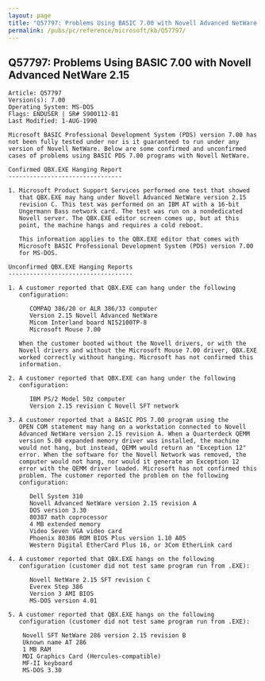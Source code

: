 ```yaml
---
layout: page
title: "Q57797: Problems Using BASIC 7.00 with Novell Advanced NetWare 2.15"
permalink: /pubs/pc/reference/microsoft/kb/Q57797/
---
```


## Q57797: Problems Using BASIC 7.00 with Novell Advanced NetWare 2.15

	Article: Q57797
	Version(s): 7.00
	Operating System: MS-DOS
	Flags: ENDUSER | SR# S900112-81
	Last Modified: 1-AUG-1990
	
	Microsoft BASIC Professional Development System (PDS) version 7.00 has
	not been fully tested under nor is it guaranteed to run under any
	version of Novell NetWare. Below are some confirmed and unconfirmed
	cases of problems using BASIC PDS 7.00 programs with Novell NetWare.
	
	Confirmed QBX.EXE Hanging Report
	--------------------------------
	
	1. Microsoft Product Support Services performed one test that showed
	   that QBX.EXE may hang under Novell Advanced NetWare version 2.15
	   revision C. This test was performed on an IBM AT with a 16-bit
	   Ungermann Bass network card. The test was run on a nondedicated
	   Novell server. The QBX.EXE editor screen comes up, but at this
	   point, the machine hangs and requires a cold reboot.
	
	   This information applies to the QBX.EXE editor that comes with
	   Microsoft BASIC Professional Development System (PDS) version 7.00
	   for MS-DOS.
	
	Unconfirmed QBX.EXE Hanging Reports
	-----------------------------------
	
	1. A customer reported that QBX.EXE can hang under the following
	   configuration:
	
	      COMPAQ 386/20 or ALR 386/33 computer
	      Version 2.15 Novell Advanced NetWare
	      Micom Interland board NI52100TP-8
	      Microsoft Mouse 7.00
	
	   When the customer booted without the Novell drivers, or with the
	   Novell drivers and without the Microsoft Mouse 7.00 driver, QBX.EXE
	   worked correctly without hanging. Microsoft has not confirmed this
	   information.
	
	2. A customer reported that QBX.EXE can hang under the following
	   configuration:
	
	      IBM PS/2 Model 50z computer
	      Version 2.15 revision C Novell SFT network
	
	3. A customer reported that a BASIC PDS 7.00 program using the
	   OPEN COM statement may hang on a workstation connected to Novell
	   Advanced NetWare version 2.15 revision A. When a Quarterdeck QEMM
	   version 5.00 expanded memory driver was installed, the machine
	   would not hang, but instead, QEMM would return an "Exception 12"
	   error. When the software for the Novell Network was removed, the
	   computer would not hang, nor would it generate an Exception 12
	   error with the QEMM driver loaded. Microsoft has not confirmed this
	   problem. The customer reported the problem on the following
	   configuration:
	
	      Dell System 310
	      Novell Advanced NetWare version 2.15 revision A
	      DOS version 3.30
	      80387 math coprocessor
	      4 MB extended memory
	      Video Seven VGA video card
	      Phoenix 80386 ROM BIOS Plus version 1.10 A05
	      Western Digital EtherCard Plus 16, or 3Com EtherLink card
	
	4. A customer reported that QBX.EXE hangs on the following
	   configuration (customer did not test same program run from .EXE):
	
	      Novell NetWare 2.15 SFT revision C
	      Everex Step 386
	      Version 3 AMI BIOS
	      MS-DOS version 4.01
	
	5. A customer reported that QBX.EXE hangs on the following
	   configuration (customer did not test same program run from .EXE):
	
	    Novell SFT NetWare 286 version 2.15 revision B
	    Uknown name AT 286
	    1 MB RAM
	    MDI Graphics Card (Hercules-compatible)
	    MF-II keyboard
	    MS-DOS 3.30
